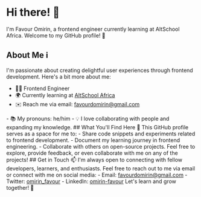# Hi there! 👋

I'm Favour Omirin, a frontend engineer currently learning at AltSchool Africa. Welcome to my GitHub profile! 🚀

## About Me ℹ️

I'm passionate about creating delightful user experiences through frontend development. Here's a bit more about me:

- 👨‍💻 Frontend Engineer
- 🌍 Currently learning at <a href="https://www.altschoolafrica.com" target="_blank">AltSchool Africa</a>
- ✉️ Reach me via email: <a href="mailto:favourdomirin@gmail.com" target="_blank">favourdomirin@gmail.com</a>
<!--- - 🔗 Check out my portfolio website: <a href="https://favouromirin.dev.netlify.app" target="_blank">favouromirin.dev.netlify.app</a> ---!>
- 📚 My pronouns: he/him
- 💡 I love collaborating with people and expanding my knowledge.

## What You'll Find Here 📂

This GitHub profile serves as a space for me to:

- Share code snippets and experiments related to frontend development.
- Document my learning journey in frontend engineering.
- Collaborate with others on open-source projects.

Feel free to explore, provide feedback, or even collaborate with me on any of the projects!

## Get in Touch 📫

I'm always open to connecting with fellow developers, learners, and enthusiasts. Feel free to reach out to me via email or connect with me on social media:

- Email: <a href="mailto:favourdomirin@gmail.com" target="_blank">favourdomirin@gmail.com</a>
- Twitter: <a href="https://twitter.com/omirin_favour" target="_blank">omirin_favour</a>
- LinkedIn: <a href="https://www.linkedin.com/in/omirin-favour" target="_blank">omirin-favour</a>

Let's learn and grow together! 🌱


<!---
Modred14/Modred14 is a ✨ special ✨ repository because its `README.md` (this file) appears on your GitHub profile.
You can click the Preview link to take a look at your changes.
--->
